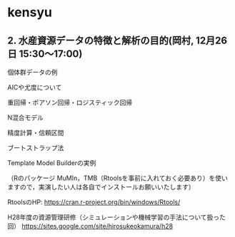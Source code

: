 # kensyu

## 2. 水産資源データの特徴と解析の目的(岡村, 12月26日 15:30～17:00)

個体群データの例

AICや尤度について

重回帰・ポアソン回帰・ロジスティック回帰

N混合モデル

精度計算・信頼区間

ブートストラップ法

Template Model Builderの実例

（Rのパッケージ MuMIn，TMB（Rtoolsを事前に入れておく必要あり）を使いますので，実演したい人は各自でインストールお願いいたします）

RtoolsのHP:
https://cran.r-project.org/bin/windows/Rtools/

H28年度の資源管理研修（シミュレーションや機械学習の手法について扱った回）
https://sites.google.com/site/hirosukeokamura/h28
